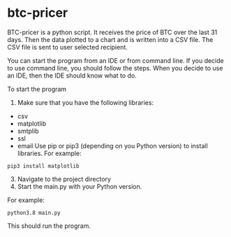 # btc-pricer

BTC-pricer is a python script.
It receives the price of BTC over the last 31 days. 
Then the data plotted to a chart and is written into a CSV file. The CSV file is sent to user selected recipient.

You can start the program from an IDE or from command line. If you decide to use command line, you should follow the steps. When you decide to use an IDE, then the IDE should know what to do.

To start the program
1. Make sure that you have the following libraries:
 - csv
 - matplotlib
 - smtplib
 - ssl
 - email
Use pip or pip3 (depending on you Python version) to install libraries. 
For example:
```
pip3 install matplotlib
```
3. Navigate to the project directory
4. Start the main.py with your Python version. 

For example:
```
python3.8 main.py
```
This should run the program.
